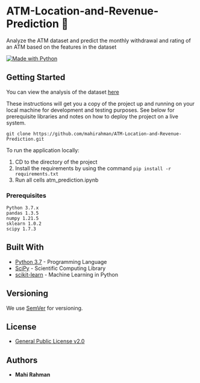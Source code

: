 # ATM-Location-and-Revenue-Prediction 🏧

Analyze the ATM dataset and predict the monthly withdrawal and rating of an ATM based on the features in the dataset

[![Made with Python](http://ForTheBadge.com/images/badges/made-with-python.svg)](https://www.python.org/)

## Getting Started

You can view the analysis of the dataset [here]([https://www.python.org](https://github.com/mahirahman/ATM-Location-and-Revenue-Prediction/blob/main/atm_prediction.ipynb))

These instructions will get you a copy of the project up and running on your local machine for development and testing purposes. See below for prerequisite libraries and notes on how to deploy the project on a live system.

`git clone https://github.com/mahirahman/ATM-Location-and-Revenue-Prediction.git`

To run the application locally:

1. CD to the directory of the project
2. Install the requirements by using the command `pip install -r requirements.txt`
3. Run all cells atm_prediction.ipynb

### Prerequisites

```
Python 3.7.x
pandas 1.3.5
numpy 1.21.5
sklearn 1.0.2
scipy 1.7.3
```

## Built With

* [Python 3.7](https://www.python.org) - Programming Language
* [SciPy](https://scipy.org) - Scientific Computing Library
* [scikit-learn](https://scikit-learn.org/stable) - Machine Learning in Python

## Versioning

We use [SemVer](http://semver.org/) for versioning.

## License

* [General Public License v2.0](https://github.com/mahirahman/ATM-Location-and-Revenue-Prediction/blob/master/LICENSE)

## Authors

* **Mahi Rahman**
